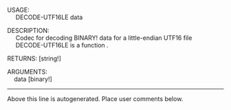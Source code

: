 USAGE:  
&nbsp;&nbsp;&nbsp;&nbsp;&nbsp;DECODE-UTF16LE&nbsp;data&nbsp;  
  
DESCRIPTION:  
&nbsp;&nbsp;&nbsp;&nbsp;&nbsp;Codec&nbsp;for&nbsp;decoding&nbsp;BINARY!&nbsp;data&nbsp;for&nbsp;a&nbsp;little-endian&nbsp;UTF16&nbsp;file  
&nbsp;&nbsp;&nbsp;&nbsp;&nbsp;DECODE-UTF16LE&nbsp;is&nbsp;a&nbsp;function&nbsp;.  
  
RETURNS:&nbsp;[string!]  
  
ARGUMENTS:  
&nbsp;&nbsp;&nbsp;&nbsp;data&nbsp;[binary!]  
___
Above this line is autogenerated. Place user comments below.